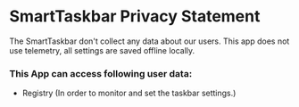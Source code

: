 # SmartTaskbar Privacy Statement
The SmartTaskbar don't collect any data about our users. This app does not use telemetry, all settings are saved offline locally.

### This App can access following user data:
* Registry (In order to monitor and set the taskbar settings.)
